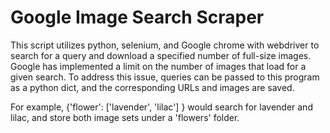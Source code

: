# Google Image Search Scraper

This script utilizes python, selenium, and Google chrome with webdriver to search for a query and download a specified number of full-size images. Google has implemented a limit on the number of images that load for a given search. To address this issue, queries can be passed to this program as a python dict, and the corresponding URLs and images are saved.

For example, {'flower': ['lavender', 'lilac'] } would search for lavender and lilac, and store both image sets under a 'flowers' folder.
 
